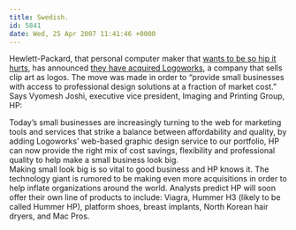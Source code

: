 ```yaml
---
title: Swedish.
id: 5841
date: Wed, 25 Apr 2007 11:41:46 +0000
---
```


Hewlett-Packard, that personal computer maker that [wants to be so hip it hurts](http://murtaugh.tumblr.com/post/1054481), has announced [they have acquired Logoworks](http://home.businesswire.com/portal/site/google/index.jsp?ndmViewId=news_view&newsId=20070424006399&newsLang=en), a company that sells clip art as logos. The move was made in order to “provide small businesses with access to professional design solutions at a fraction of market cost.”  
 Says Vyomesh Joshi, executive vice president, Imaging and Printing Group, <span class="caps">HP</span>:

<div class="quote">Today’s small businesses are increasingly turning to the web for marketing tools and services that strike a balance between affordability and quality, by adding Logoworks’ web-based graphic design service to our portfolio, <span class="caps">HP</span> can now provide the right mix of cost savings, flexibility and professional quality to help make a small business look big.</div>Making small look big is so vital to good business and <span class="caps">HP</span> knows it.  
 The technology giant is rumored to be making even more acquisitions in order to help inflate organizations around the world. Analysts predict <span class="caps">HP</span> will soon offer their own line of products to include: Viagra, Hummer <span class="caps">H3</span> (likely to be called Hummer <span class="caps">HP</span>), platform shoes, breast implants, North Korean hair dryers, and Mac Pros.


